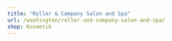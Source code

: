 ```yaml
---
title: "Roller & Company Salon and Spa"
url: /washington/roller-und-company-salon-and-spa/
shop: Kosmetik
---
```

